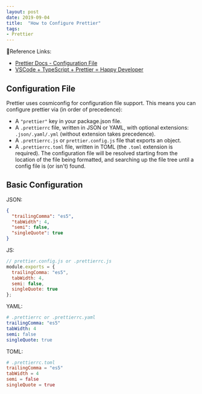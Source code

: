 ```yaml
---
layout: post
date: 2019-09-04
title:  "How to Configure Prettier"
tags: 
- Prettier
---
```


🧩Reference Links:

- [Prettier Docs - Configuration File](https://prettier.io/docs/en/configuration.html)
- [VSCode + TypeScript + Prettier = Happy Developer](https://www.fiznool.com/blog/2018/12/07/vscode---typescript---prettier--happy-developer/)

## Configuration File

Prettier uses cosmiconfig for configuration file support. This means you can configure prettier via (in order of precedence):

- A `"prettier"` key in your package.json file.
- A `.prettierrc` file, written in JSON or YAML, with optional extensions: `.json/.yaml/.yml` (without extension takes precedence).
- A `.prettierrc.js` or `prettier.config.js` file that exports an object.
- A `.prettierrc.toml` file, written in TOML (the `.toml` extension is required).
The configuration file will be resolved starting from the location of the file being formatted, and searching up the file tree until a config file is (or isn't) found.

## Basic Configuration

JSON:
```json
{
  "trailingComma": "es5",
  "tabWidth": 4,
  "semi": false,
  "singleQuote": true
}
```

<!--more-->

JS:
```js
// prettier.config.js or .prettierrc.js
module.exports = {
  trailingComma: "es5",
  tabWidth: 4,
  semi: false,
  singleQuote: true
};
```

YAML:
```yaml
# .prettierrc or .prettierrc.yaml
trailingComma: "es5"
tabWidth: 4
semi: false
singleQuote: true
```

TOML:
```toml
# .prettierrc.toml
trailingComma = "es5"
tabWidth = 4
semi = false
singleQuote = true
```